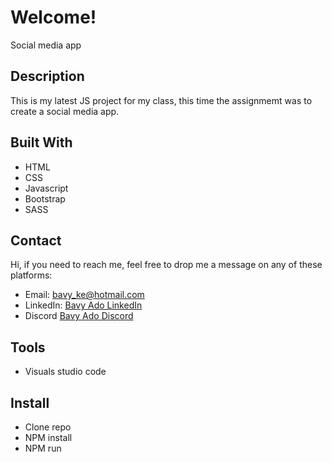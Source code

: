 # Welcome!

Social media app

## Description

This is my latest JS project for my class, this time the assignmemt was to create a social media app.


## Built With

- HTML
- CSS
- Javascript
- Bootstrap
- SASS

## Contact

Hi, if you need to reach me, feel free to drop me a message on any of these platforms:

- Email: bavy_ke@hotmail.com
- LinkedIn: [Bavy Ado LinkedIn](https://linkedin.com/in/bavy-ado-877912114)
- Discord [Bavy Ado Discord](https://discord.com/users/<820696686832779284>)


## Tools

- Visuals studio code

  
## Install

- Clone repo
- NPM install
- NPM run 

  
